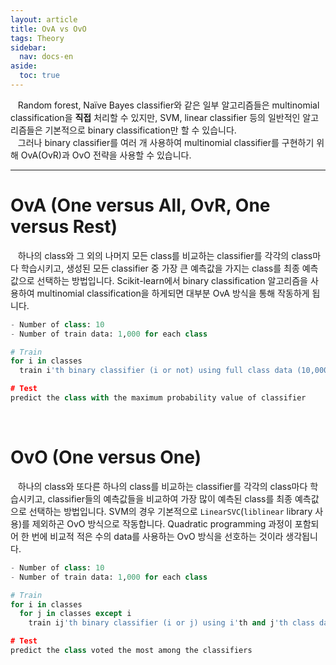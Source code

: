 ```yaml
---
layout: article
title: OvA vs OvO
tags: Theory
sidebar:
  nav: docs-en
aside:
  toc: true
---
```


&nbsp;&nbsp; Random forest, Naïve Bayes classifier와 같은 일부 알고리즘들은 multinomial classification을 **직접** 처리할 수 있지만, SVM, linear classifier 등의 일반적인 알고리즘들은 기본적으로 binary classification만 할 수 있습니다.  
&nbsp;&nbsp; 그러나 binary classifier를 여러 개 사용하여 multinomial classifier를 구현하기 위해 OvA(OvR)과 OvO 전략을 사용할 수 있습니다.

---

# OvA (One versus All, OvR, One versus Rest)
&nbsp;&nbsp; 하나의 class와 그 외의 나머지 모든 class를 비교하는 classifier를 각각의 class마다 학습시키고, 생성된 모든 classifier 중 가장 큰 예측값을 가지는 class를 최종 예측값으로 선택하는 방법입니다. Scikit-learn에서 binary classification 알고리즘을 사용하여 multinomial classification을 하게되면 대부분 OvA 방식을 통해 작동하게 됩니다.

```Python
- Number of class: 10
- Number of train data: 1,000 for each class

# Train
for i in classes
  train i'th binary classifier (i or not) using full class data (10,000)

# Test
predict the class with the maximum probability value of classifier
```

<br>

# OvO (One versus One)
&nbsp;&nbsp; 하나의 class와 또다른 하나의 class를 비교하는 classifier를 각각의 class마다 학습시키고, classifier들의 예측값들을 비교하여 가장 많이 예측된 class를 최종 예측값으로 선택하는 방법입니다.
SVM의 경우 기본적으로 `LinearSVC`(`liblinear` library 사용)를 제외하곤 OvO 방식으로 작동합니다. Quadratic programming 과정이 포함되어 한 번에 비교적 적은 수의 data를 사용하는 OvO 방식을 선호하는 것이라 생각됩니다.

```Python
- Number of class: 10
- Number of train data: 1,000 for each class

# Train
for i in classes
  for j in classes except i
    train ij'th binary classifier (i or j) using i'th and j'th class data (2 * 1,000)

# Test
predict the class voted the most among the classifiers
```
